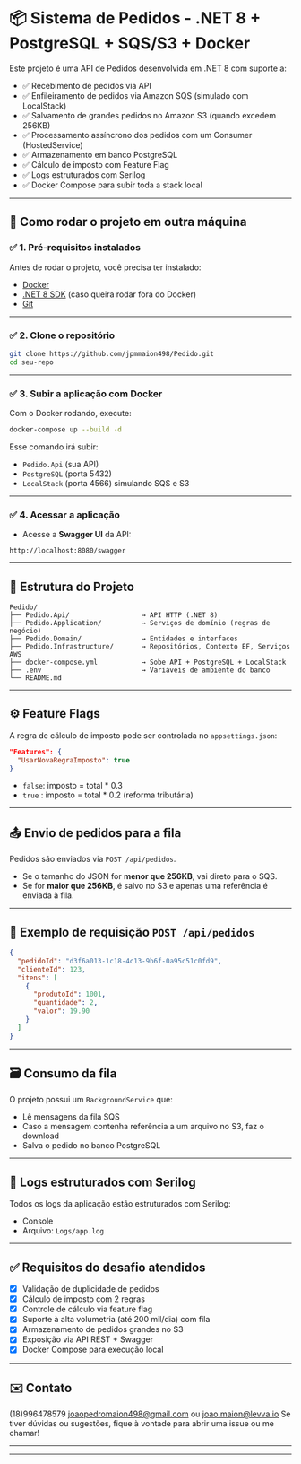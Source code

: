﻿# 📦 Sistema de Pedidos - .NET 8 + PostgreSQL + SQS/S3 + Docker

Este projeto é uma API de Pedidos desenvolvida em .NET 8 com suporte a:

- ✅ Recebimento de pedidos via API
- ✅ Enfileiramento de pedidos via Amazon SQS (simulado com LocalStack)
- ✅ Salvamento de grandes pedidos no Amazon S3 (quando excedem 256KB)
- ✅ Processamento assíncrono dos pedidos com um Consumer (HostedService)
- ✅ Armazenamento em banco PostgreSQL
- ✅ Cálculo de imposto com Feature Flag
- ✅ Logs estruturados com Serilog
- ✅ Docker Compose para subir toda a stack local

---

## 🚀 Como rodar o projeto em outra máquina

### ✅ 1. Pré-requisitos instalados

Antes de rodar o projeto, você precisa ter instalado:

- [Docker](https://www.docker.com/products/docker-desktop/)
- [.NET 8 SDK](https://dotnet.microsoft.com/en-us/download/dotnet/8.0) (caso queira rodar fora do Docker)
- [Git](https://git-scm.com/)

---

### ✅ 2. Clone o repositório

```bash
git clone https://github.com/jpmmaion498/Pedido.git
cd seu-repo
```

---

### ✅ 3. Subir a aplicação com Docker

Com o Docker rodando, execute:

```bash
docker-compose up --build -d
```

Esse comando irá subir:

- `Pedido.Api` (sua API)
- `PostgreSQL` (porta 5432)
- `LocalStack` (porta 4566) simulando SQS e S3

---

### ✅ 4. Acessar a aplicação

- Acesse a **Swagger UI** da API:

```
http://localhost:8080/swagger
```

---

## 📂 Estrutura do Projeto

```
Pedido/
├── Pedido.Api/                  → API HTTP (.NET 8)
├── Pedido.Application/          → Serviços de domínio (regras de negócio)
├── Pedido.Domain/               → Entidades e interfaces
├── Pedido.Infrastructure/       → Repositórios, Contexto EF, Serviços AWS
├── docker-compose.yml           → Sobe API + PostgreSQL + LocalStack
├── .env                         → Variáveis de ambiente do banco
└── README.md
```

---

## ⚙️ Feature Flags

A regra de cálculo de imposto pode ser controlada no `appsettings.json`:

```json
"Features": {
  "UsarNovaRegraImposto": true
}
```

- `false`: imposto = total * 0.3
- `true` : imposto = total * 0.2 (reforma tributária)

---

## 📤 Envio de pedidos para a fila

Pedidos são enviados via `POST /api/pedidos`.

- Se o tamanho do JSON for **menor que 256KB**, vai direto para o SQS.
- Se for **maior que 256KB**, é salvo no S3 e apenas uma referência é enviada à fila.

---

## 🧾 Exemplo de requisição `POST /api/pedidos`

```json
{
  "pedidoId": "d3f6a013-1c18-4c13-9b6f-0a95c51c0fd9",
  "clienteId": 123,
  "itens": [
    {
      "produtoId": 1001,
      "quantidade": 2,
      "valor": 19.90
    }
  ]
}
```

---

## 🗃️ Consumo da fila

O projeto possui um `BackgroundService` que:

- Lê mensagens da fila SQS
- Caso a mensagem contenha referência a um arquivo no S3, faz o download
- Salva o pedido no banco PostgreSQL

---

## 📑 Logs estruturados com Serilog

Todos os logs da aplicação estão estruturados com Serilog:

- Console
- Arquivo: `Logs/app.log`

---

## ✅ Requisitos do desafio atendidos

- [x] Validação de duplicidade de pedidos
- [x] Cálculo de imposto com 2 regras
- [x] Controle de cálculo via feature flag
- [x] Suporte à alta volumetria (até 200 mil/dia) com fila
- [x] Armazenamento de pedidos grandes no S3
- [x] Exposição via API REST + Swagger
- [x] Docker Compose para execução local

---

## ✉️ Contato
(18)996478579
joaopedromaion498@gmail.com ou joao.maion@levva.io
Se tiver dúvidas ou sugestões, fique à vontade para abrir uma issue ou me chamar!

---


---

